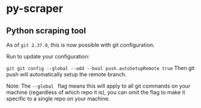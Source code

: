 # py-scraper
Python scraping tool
-----

As of ``git 2.37.0``, this is now possible with git configuration.

Run to update your configuration:

```git git config --global --add --bool push.autoSetupRemote true```
Then git push will automatically setup the remote branch.

Note: The ``--global `` flag means this will apply to all git commands on your machine (regardless of which repo it is), you can omit the flag to make it specific to a single repo on your machine.
